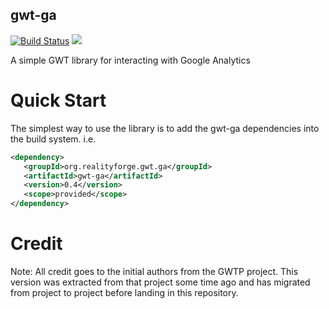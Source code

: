 gwt-ga
------

[![Build Status](https://secure.travis-ci.org/realityforge/gwt-ga.png?branch=master)](http://travis-ci.org/realityforge/gwt-ga)
[<img src="https://img.shields.io/maven-central/v/org.realityforge.gwt.ga/gwt-ga.svg?label=latest%20release"/>](http://search.maven.org/#search%7Cga%7C1%7Cg%3A%22org.realityforge.gwt.ga%22%20a%3A%22gwt-ga%22)

A simple GWT library for interacting with Google Analytics

Quick Start
===========

The simplest way to use the library is to add the gwt-ga dependencies into the build
system. i.e.

```xml
<dependency>
   <groupId>org.realityforge.gwt.ga</groupId>
   <artifactId>gwt-ga</artifactId>
   <version>0.4</version>
   <scope>provided</scope>
</dependency>
```

Credit
======

Note: All credit goes to the initial authors from the GWTP project. This version was
extracted from that project some time ago and has migrated from project to project before
landing in this repository.
